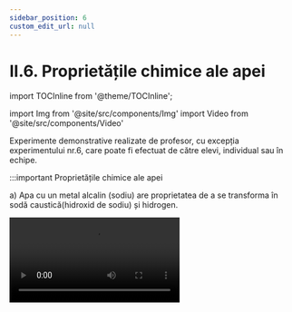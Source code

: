 ```yaml
---
sidebar_position: 6
custom_edit_url: null
---
```


# II.6. Proprietățile chimice ale apei



import TOCInline from '@theme/TOCInline';

<TOCInline toc={toc} />




import Img from '@site/src/components/Img'
import Video from '@site/src/components/Video'



Experimente demonstrative realizate de profesor, cu excepția experimentului nr.6, care poate fi efectuat de către elevi, individual sau în echipe. 


:::important Proprietățile chimice ale apei

a) Apa cu un metal alcalin (sodiu) are proprietatea de a se transforma în sodă caustică(hidroxid de sodiu) și hidrogen.



<Video src="https://www.youtube.com/embed/xdlX05hXWyg" lazy={false} />


:::



:::important Proprietățile chimice ale apei


b) Apa cu un metal alcalino-pământos (magneziu) are proprietatea de a se transforma în hidroxid de magneziu și hidrogen.



<Video src="https://www.youtube.com/embed/24LTD6O71W0" lazy={false} />


:::


:::important Proprietățile chimice ale apei


c) Apa cu dioxidul de sulf are proprietatea de a se transforma în acid sulfuros.

  
  
<Video src="https://www.youtube.com/embed/PZr6n-qBed0" lazy={false} />


:::





:::important Proprietățile chimice ale apei

d)	Apa cu dioxidul de carbon are proprietatea de a se transforma în acid carbonic (sifon).



:::




:::tip Experiment

**6.** Obținerea sifonului 

:::

<Video src="https://www.youtube.com/embed/Unl0QwzKh4E" />


**Materiale necesare:** bicarbonat de sodiu,oțet, apă, pahar, hârtie de turnesol (hârtie de pH), flacon prevăzut cu un tub.   


**Descrierea experimentului:** 

- Pune apa într-un pahar.

- Pune în flacon oțet și adaugă bicarbonatul de sodiu.  

- Închide repede flaconul și introdu tubul său în apa din pahar.
 
- Când barbotarea dioxidului de carbon se încheie, adaugă hârtia de turnesol (sau pH) în apa din pahar. 

- Ce observi ?


:::note Observaţie

Oțetul cu bicarbonatul de sodiu degajă dioxid de carbon.

Prin barbotarea dioxidului de carbon în apă, aceasta se acidulează, înroșind hârtia de turnesol. 
      

:::


**Concluzia experimentului:**

Dioxidul de carbon cu apă formează sifonul (acid carbonic). 







:::important Proprietățile chimice ale apei

e) Apa cu varul nestins (oxid de calciu) are proprietatea de a se transforma în var stins (hidroxid de calciu).




<Video src="https://www.youtube.com/embed/_uM9eHaUs3Y" />




:::






:::important Proprietățile chimice ale apei

f) Apa se poate descompune cu ajutorul curentului electric în elementele componente, oxigen și hidrogen.




<Video src="https://www.youtube.com/embed/2fr2mP4Mi6U" />





:::




<br></br>
<br></br>

